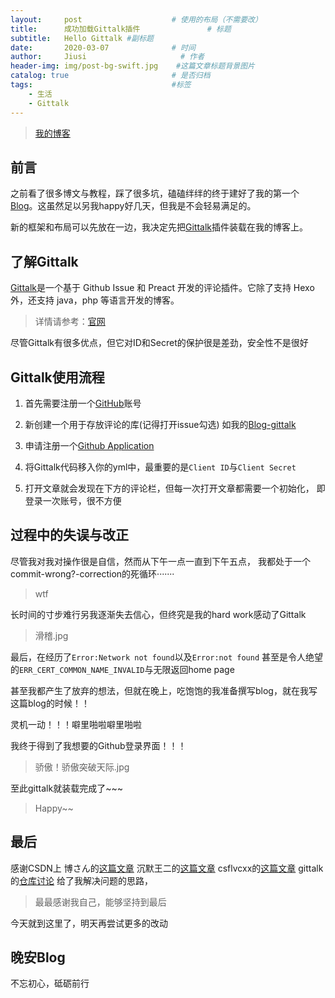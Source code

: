 ```yaml
---
layout:     post                    # 使用的布局（不需要改）
title:      成功加载Gittalk插件               # 标题 
subtitle:   Hello Gittalk #副标题
date:       2020-03-07              # 时间
author:     Jiusi                     # 作者
header-img: img/post-bg-swift.jpg    #这篇文章标题背景图片
catalog: true                       # 是否归档
tags:                               #标签
    - 生活
    - Gittalk 
---
```

>
>[我的博客](http://jiusi1999.top)

## 前言
之前看了很多博文与教程，踩了很多坑，磕磕绊绊的终于建好了我的第一个[Blog](http://jiusi1999.top)。这虽然足以另我happy好几天，但我是不会轻易满足的。

新的框架和布局可以先放在一边，我决定先把[Gittalk](https://gitalk.github.io/)插件装载在我的博客上。
## 了解Gittalk
[Gittalk](https://gitalk.github.io/)是一个基于 Github Issue 和 Preact 开发的评论插件。它除了支持 Hexo 外，还支持 java，php 等语言开发的博客。

>详情请参考：[官网](https://gitalk.github.io/)

尽管Gittalk有很多优点，但它对ID和Secret的保护很是差劲，安全性不是很好

## Gittalk使用流程
  1. 首先需要注册一个[GitHub](https://github.com/)账号

  2. 新创建一个用于存放评论的库(记得打开issue勾选)
     如我的[Blog-gittalk](https://github.com/Jiusi1999/Blog-gittalk)

  3. 申请注册一个[Github Application](https://github.com/settings/applications/new)

  4. 将Gittalk代码移入你的yml中，最重要的是`Client ID`与`Client Secret`

  5. 打开文章就会发现在下方的评论栏，但每一次打开文章都需要一个初始化，
     即登录一次账号，很不方便

##  过程中的失误与改正
尽管我对我对操作很是自信，然而从下午一点一直到下午五点，
我都处于一个commit-wrong?-correction的死循环·······

>wtf

长时间的寸步难行另我逐渐失去信心，但终究是我的hard work感动了Gittalk

>滑稽.jpg

最后，在经历了`Error:Network not found`以及`Error:not found`
甚至是令人绝望的`ERR_CERT_COMMON_NAME_INVALID`与无限返回home page

甚至我都产生了放弃的想法，但就在晚上，吃饱饱的我准备撰写blog，就在我写这篇blog的时候！！

灵机一动！！！噼里啪啦噼里啪啦

我终于得到了我想要的Github登录界面！！！
>骄傲！骄傲突破天际.jpg

至此gittalk就装载完成了~~~

>Happy~~

##  最后

感谢CSDN上 博さん的[这篇文章](https://blog.csdn.net/w47_csdn/article/details/88858343)
           沉默王二的[这篇文章](https://blog.csdn.net/qing_gee/article/details/100133060)
           csflvcxx的[这篇文章](https://blog.csdn.net/csflvcxx/article/details/81283670?depth_1-utm_source=distribute.pc_relevant.none-task&utm_source=distribute.pc_relevant.none-task)
           gittalk的[仓库讨论](https://github.com/gitalk/gitalk/issues/115)
给了我解决问题的思路，
>最最感谢我自己，能够坚持到最后

今天就到这里了，明天再尝试更多的改动

## 晚安Blog

不忘初心，砥砺前行




